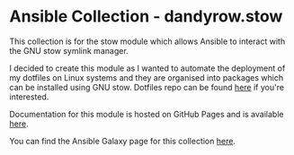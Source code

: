 # Ansible Collection - dandyrow.stow

This collection is for the stow module which allows Ansible to interact with the GNU stow symlink manager.

I decided to create this module as I wanted to automate the deployment of my dotfiles on Linux systems and they are organised into packages which can be installed using GNU stow. Dotfiles repo can be found [here](https://github.com/dandyrow/dotfiles) if you're interested.

Documentation for this module is hosted on GitHub Pages and is available [here](https://dandyrow.github.io/ansible-collection-stow/).

You can find the Ansible Galaxy page for this collection [here](https://galaxy.ansible.com/dandyrow/stow).
